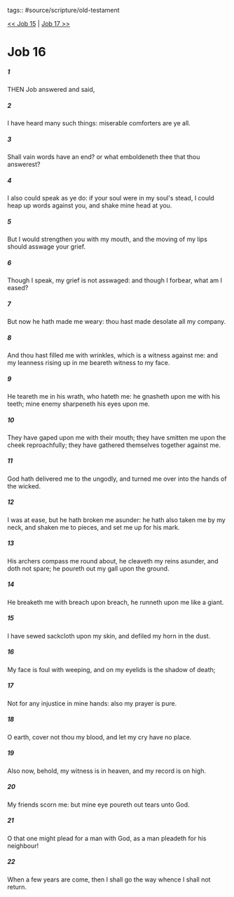 tags:: #source/scripture/old-testament

[<< Job 15](/Old_Testament/18_Job/Job_15.md) | [Job 17 >>](/Old_Testament/18_Job/Job_17.md)

# Job 16

##### 1

THEN Job answered and said,

##### 2

I have heard many such things: miserable comforters are ye all.

##### 3

Shall vain words have an end? or what emboldeneth thee that thou answerest?

##### 4

I also could speak as ye do: if your soul were in my soul's stead, I could heap up words against you, and shake mine head at you.

##### 5

But I would strengthen you with my mouth, and the moving of my lips should asswage your grief.

##### 6

Though I speak, my grief is not asswaged: and though I forbear, what am I eased?

##### 7

But now he hath made me weary: thou hast made desolate all my company.

##### 8

And thou hast filled me with wrinkles, which is a witness against me: and my leanness rising up in me beareth witness to my face.

##### 9

He teareth me in his wrath, who hateth me: he gnasheth upon me with his teeth; mine enemy sharpeneth his eyes upon me.

##### 10

They have gaped upon me with their mouth; they have smitten me upon the cheek reproachfully; they have gathered themselves together against me.

##### 11

God hath delivered me to the ungodly, and turned me over into the hands of the wicked.

##### 12

I was at ease, but he hath broken me asunder: he hath also taken me by my neck, and shaken me to pieces, and set me up for his mark.

##### 13

His archers compass me round about, he cleaveth my reins asunder, and doth not spare; he poureth out my gall upon the ground.

##### 14

He breaketh me with breach upon breach, he runneth upon me like a giant.

##### 15

I have sewed sackcloth upon my skin, and defiled my horn in the dust.

##### 16

My face is foul with weeping, and on my eyelids is the shadow of death;

##### 17

Not for any injustice in mine hands: also my prayer is pure.

##### 18

O earth, cover not thou my blood, and let my cry have no place.

##### 19

Also now, behold, my witness is in heaven, and my record is on high.

##### 20

My friends scorn me: but mine eye poureth out tears unto God.

##### 21

O that one might plead for a man with God, as a man pleadeth for his neighbour!

##### 22

When a few years are come, then I shall go the way whence I shall not return.
